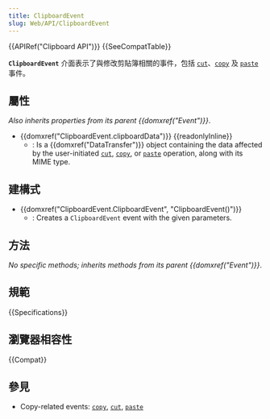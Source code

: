 ```yaml
---
title: ClipboardEvent
slug: Web/API/ClipboardEvent
---
```


{{APIRef("Clipboard API")}} {{SeeCompatTable}}

**`ClipboardEvent`** 介面表示了與修改剪貼簿相關的事件，包括 [`cut`](/zh-TW/docs/Web/API/Element/cut_event)、[`copy`](/zh-TW/docs/Web/API/Element/copy_event) 及 [`paste`](/zh-TW/docs/Web/API/Element/paste_event) 事件。

## 屬性

_Also inherits properties from its parent {{domxref("Event")}}_.

- {{domxref("ClipboardEvent.clipboardData")}} {{readonlyInline}}
  - : Is a {{domxref("DataTransfer")}} object containing the data affected by the user-initiated [`cut`](/zh-TW/docs/Web/API/Element/cut_event), [`copy`](/zh-TW/docs/Web/API/Element/copy_event), or [`paste`](/zh-TW/docs/Web/API/Element/paste_event) operation, along with its MIME type.

## 建構式

- {{domxref("ClipboardEvent.ClipboardEvent", "ClipboardEvent()")}}
  - : Creates a `ClipboardEvent` event with the given parameters.

## 方法

_No specific methods; inherits methods from its parent {{domxref("Event")}}_.

## 規範

{{Specifications}}

## 瀏覽器相容性

{{Compat}}

## 參見

- Copy-related events: [`copy`](/zh-TW/docs/Web/API/Element/copy_event), [`cut`](/zh-TW/docs/Web/API/Element/cut_event), [`paste`](/zh-TW/docs/Web/API/Element/paste_event)
